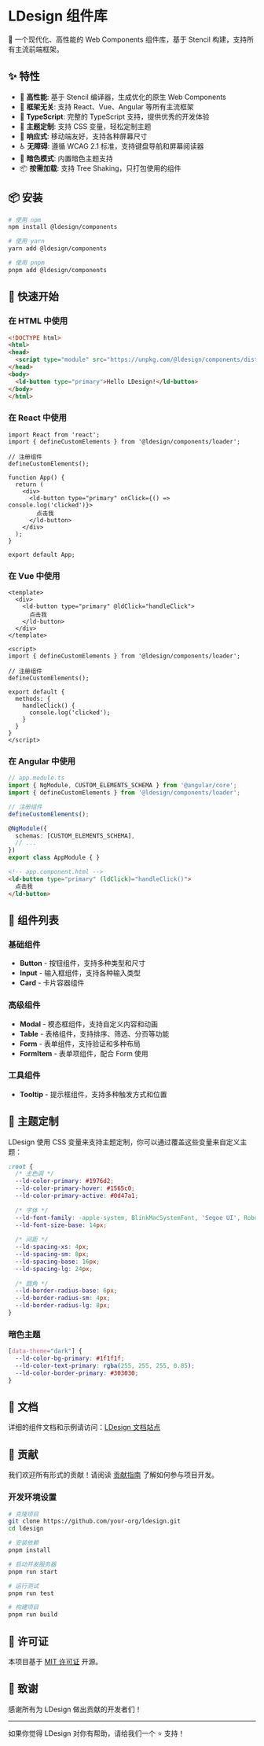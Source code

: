 # LDesign 组件库

🎨 一个现代化、高性能的 Web Components 组件库，基于 Stencil 构建，支持所有主流前端框架。

## ✨ 特性

- 🚀 **高性能**: 基于 Stencil 编译器，生成优化的原生 Web Components
- 🎯 **框架无关**: 支持 React、Vue、Angular 等所有主流框架
- 💪 **TypeScript**: 完整的 TypeScript 支持，提供优秀的开发体验
- 🎨 **主题定制**: 支持 CSS 变量，轻松定制主题
- 📱 **响应式**: 移动端友好，支持各种屏幕尺寸
- ♿ **无障碍**: 遵循 WCAG 2.1 标准，支持键盘导航和屏幕阅读器
- 🌙 **暗色模式**: 内置暗色主题支持
- 📦 **按需加载**: 支持 Tree Shaking，只打包使用的组件

## 📦 安装

```bash
# 使用 npm
npm install @ldesign/components

# 使用 yarn
yarn add @ldesign/components

# 使用 pnpm
pnpm add @ldesign/components
```

## 🚀 快速开始

### 在 HTML 中使用

```html
<!DOCTYPE html>
<html>
<head>
  <script type="module" src="https://unpkg.com/@ldesign/components/dist/ldesign/ldesign.esm.js"></script>
</head>
<body>
  <ld-button type="primary">Hello LDesign!</ld-button>
</body>
</html>
```

### 在 React 中使用

```tsx
import React from 'react';
import { defineCustomElements } from '@ldesign/components/loader';

// 注册组件
defineCustomElements();

function App() {
  return (
    <div>
      <ld-button type="primary" onClick={() => console.log('clicked')}>
        点击我
      </ld-button>
    </div>
  );
}

export default App;
```

### 在 Vue 中使用

```vue
<template>
  <div>
    <ld-button type="primary" @ldClick="handleClick">
      点击我
    </ld-button>
  </div>
</template>

<script>
import { defineCustomElements } from '@ldesign/components/loader';

// 注册组件
defineCustomElements();

export default {
  methods: {
    handleClick() {
      console.log('clicked');
    }
  }
}
</script>
```

### 在 Angular 中使用

```typescript
// app.module.ts
import { NgModule, CUSTOM_ELEMENTS_SCHEMA } from '@angular/core';
import { defineCustomElements } from '@ldesign/components/loader';

// 注册组件
defineCustomElements();

@NgModule({
  schemas: [CUSTOM_ELEMENTS_SCHEMA],
  // ...
})
export class AppModule { }
```

```html
<!-- app.component.html -->
<ld-button type="primary" (ldClick)="handleClick()">
  点击我
</ld-button>
```

## 🧩 组件列表

### 基础组件

- **Button** - 按钮组件，支持多种类型和尺寸
- **Input** - 输入框组件，支持各种输入类型
- **Card** - 卡片容器组件

### 高级组件

- **Modal** - 模态框组件，支持自定义内容和动画
- **Table** - 表格组件，支持排序、筛选、分页等功能
- **Form** - 表单组件，支持验证和多种布局
- **FormItem** - 表单项组件，配合 Form 使用

### 工具组件

- **Tooltip** - 提示框组件，支持多种触发方式和位置

## 🎨 主题定制

LDesign 使用 CSS 变量来支持主题定制，你可以通过覆盖这些变量来自定义主题：

```css
:root {
  /* 主色调 */
  --ld-color-primary: #1976d2;
  --ld-color-primary-hover: #1565c0;
  --ld-color-primary-active: #0d47a1;
  
  /* 字体 */
  --ld-font-family: -apple-system, BlinkMacSystemFont, 'Segoe UI', Roboto, sans-serif;
  --ld-font-size-base: 14px;
  
  /* 间距 */
  --ld-spacing-xs: 4px;
  --ld-spacing-sm: 8px;
  --ld-spacing-base: 16px;
  --ld-spacing-lg: 24px;
  
  /* 圆角 */
  --ld-border-radius-base: 6px;
  --ld-border-radius-sm: 4px;
  --ld-border-radius-lg: 8px;
}
```

### 暗色主题

```css
[data-theme="dark"] {
  --ld-color-bg-primary: #1f1f1f;
  --ld-color-text-primary: rgba(255, 255, 255, 0.85);
  --ld-color-border-primary: #303030;
}
```

## 📖 文档

详细的组件文档和示例请访问：[LDesign 文档站点](https://ldesign.dev)

## 🤝 贡献

我们欢迎所有形式的贡献！请阅读 [贡献指南](./CONTRIBUTING.md) 了解如何参与项目开发。

### 开发环境设置

```bash
# 克隆项目
git clone https://github.com/your-org/ldesign.git
cd ldesign

# 安装依赖
pnpm install

# 启动开发服务器
pnpm run start

# 运行测试
pnpm run test

# 构建项目
pnpm run build
```

## 📄 许可证

本项目基于 [MIT 许可证](./LICENSE) 开源。

## 🙏 致谢

感谢所有为 LDesign 做出贡献的开发者们！

---

如果你觉得 LDesign 对你有帮助，请给我们一个 ⭐️ 支持！
